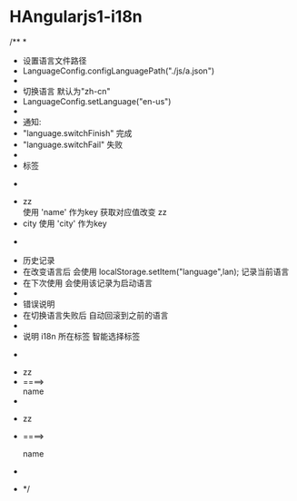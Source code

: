 # HAngularjs1-i18n
/**
 *
 *  设置语言文件路径
 *    LanguageConfig.configLanguagePath("./js/a.json")
 *
 *  切换语言  默认为"zh-cn"
 *    LanguageConfig.setLanguage("en-us")
 *
 *  通知:
 *    "language.switchFinish"  完成
 *    "language.switchFail"    失败
 *
 *  标签
 *  ```
 *    <div class='test' i18n="name"  >zz</div>  使用 'name' 作为key  获取对应值改变 zz
 *    <a class="button" i18n         >city</a>     使用  'city' 作为key
 *   ```
 *  历史记录
 *    在改变语言后 会使用  localStorage.setItem("language",lan); 记录当前语言
 *    在下次使用 会使用该记录为启动语言
 *
 *  错误说明
 *    在切换语言失败后 自动回滚到之前的语言
 *
 *    说明 i18n 所在标签 智能选择标签
 *   ```
 *   <div i18n="name" class='test' >zz</div>
 *    ====>   <div ng-transclude="" i18n="name" class="test">name</div>
 *
 *    <p i18n="name" class='tpest' >zz</p>
 *    ====>   <p ng-transclude="" i18n="name" class="test">name</p>
 *   ```
 * */
